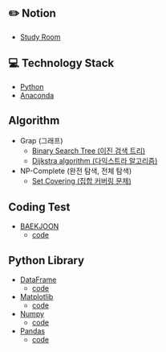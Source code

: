 ## :pencil2: Notion
+ [Study Room](https://violet-lilac.notion.site/Python-d924d4c2d12c4a788cbd9608a6eaafac)

## :computer: Technology Stack
+ [Python](https://www.python.org/)
+ [Anaconda](https://www.anaconda.com/)

## Algorithm
+ Grap (그래프)
  + [Binary Search Tree (이진 검색 트리)](https://github.com/jysaa5/VioletCheese_Study_Python/tree/master/Algorithm/BinaryTree)
  + [Dijkstra algorithm (다익스트라 알고리즘)](https://github.com/jysaa5/Violet_Study_Python/blob/master/Algorithm/Graph/Dijkstra%20algorithm.py)
+ NP-Complete (완전 탐색, 전체 탐색)
  + [Set Covering (집합 커버링 문제)](https://github.com/jysaa5/Violet_Study_Python/blob/master/Algorithm/NP_Complete/Set_Covering.py)

## Coding Test
+ [BAEKJOON](https://www.acmicpc.net/)
  + [code](https://github.com/jysaa5/Violet_Study_Python/tree/master/BaekJoo_Ex) 

## Python Library
+ [DataFrame](https://pandas.pydata.org/pandas-docs/stable/reference/frame.html)
  + [code](https://github.com/jysaa5/Violet_Study_Python/tree/master/AI/DataFrame)
+ [Matplotlib](https://matplotlib.org/)
  + [code](https://github.com/jysaa5/Violet_Study_Python/tree/master/AI/Matplotlib)
+ [Numpy](https://numpy.org/)
  + [code](https://github.com/jysaa5/Violet_Study_Python/tree/master/AI/Numpy)
+ [Pandas](https://pandas.pydata.org/)
  + [code](https://github.com/jysaa5/Violet_Study_Python/tree/master/AI/Pandas)

